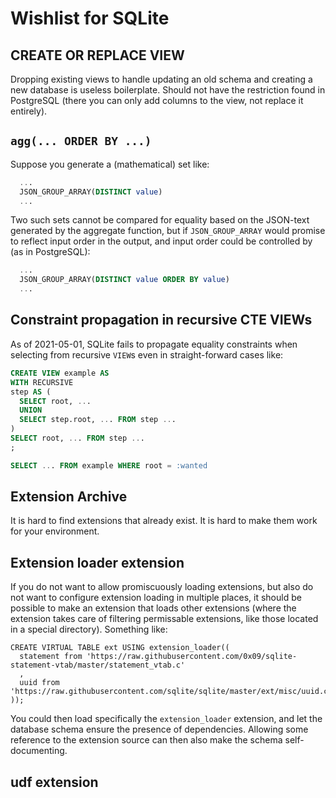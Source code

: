 # Wishlist for SQLite

## CREATE OR REPLACE VIEW

Dropping existing views to handle updating an old schema and creating
a new database is useless boilerplate. Should not have the restriction
found in PostgreSQL (there you can only add columns to the view, not
replace it entirely).

## `agg(... ORDER BY ...)`

Suppose you generate a (mathematical) set like:

```sql
  ...
  JSON_GROUP_ARRAY(DISTINCT value)
  ...
```

Two such sets cannot be compared for equality based on the JSON-text
generated by the aggregate function, but if `JSON_GROUP_ARRAY` would
promise to reflect input order in the output, and input order could
be controlled by (as in PostgreSQL):

```sql
  ...
  JSON_GROUP_ARRAY(DISTINCT value ORDER BY value)
  ...
```

## Constraint propagation in recursive CTE VIEWs

As of 2021-05-01, SQLite fails to propagate equality constraints when
selecting from recursive `VIEW`s even in straight-forward cases like:

```sql
CREATE VIEW example AS
WITH RECURSIVE 
step AS (
  SELECT root, ...
  UNION
  SELECT step.root, ... FROM step ...
)
SELECT root, ... FROM step ...
;

SELECT ... FROM example WHERE root = :wanted
```

## Extension Archive

It is hard to find extensions that already exist. It is hard to make
them work for your environment.

## Extension loader extension

If you do not want to allow promiscuously loading extensions, but
also do not want to configure extension loading in multiple places,
it should be possible to make an extension that loads other
extensions (where the extension takes care of filtering permissable
extensions, like those located in a special directory). Something
like:

```
CREATE VIRTUAL TABLE ext USING extension_loader((
  statement from 'https://raw.githubusercontent.com/0x09/sqlite-statement-vtab/master/statement_vtab.c'
  ,
  uuid from 'https://raw.githubusercontent.com/sqlite/sqlite/master/ext/misc/uuid.c'
));
```

You could then load specifically the `extension_loader` extension,
and let the database schema ensure the presence of dependencies.
Allowing some reference to the extension source can then also make
the schema self-documenting.

## udf extension
